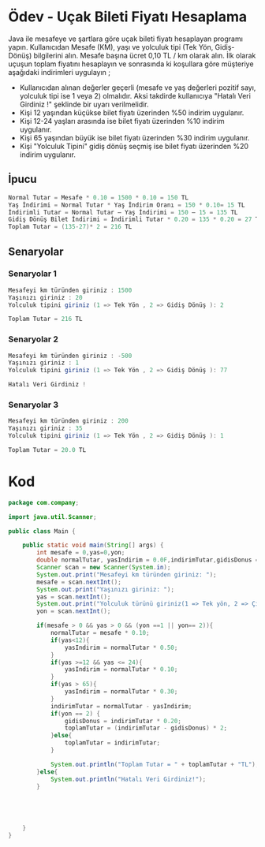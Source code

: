 # Ödev - Uçak Bileti Fiyatı Hesaplama

  Java ile mesafeye ve şartlara göre uçak bileti fiyatı hesaplayan programı yapın. Kullanıcıdan Mesafe (KM), yaşı ve yolculuk tipi (Tek Yön, Gidiş-Dönüş) bilgilerini alın. Mesafe başına ücret 0,10 TL / km olarak alın. İlk olarak uçuşun toplam fiyatını hesaplayın ve sonrasında ki koşullara göre müşteriye aşağıdaki indirimleri uygulayın ;

- Kullanıcıdan alınan değerler geçerli (mesafe ve yaş değerleri pozitif sayı, yolculuk tipi ise 1 veya 2) olmalıdır. Aksi takdirde kullanıcıya "Hatalı Veri Girdiniz !" şeklinde bir uyarı verilmelidir.
- Kişi 12 yaşından küçükse bilet fiyatı üzerinden %50 indirim uygulanır.
- Kişi 12-24 yaşları arasında ise bilet fiyatı üzerinden %10 indirim uygulanır.
- Kişi 65 yaşından büyük ise bilet fiyatı üzerinden %30 indirim uygulanır.
- Kişi "Yolculuk Tipini" gidiş dönüş seçmiş ise bilet fiyatı üzerinden %20 indirim uygulanır.

## İpucu
```java
Normal Tutar = Mesafe * 0.10 = 1500 * 0.10 = 150 TL
Yaş İndirimi = Normal Tutar * Yaş İndirim Oranı = 150 * 0.10= 15 TL
İndirimli Tutar = Normal Tutar – Yaş İndirimi = 150 – 15 = 135 TL
Gidiş Dönüş Bilet İndirimi = İndirimli Tutar * 0.20 = 135 * 0.20 = 27 TL
Toplam Tutar = (135-27)* 2 = 216 TL
```
## Senaryolar
### Senaryolar 1 
```java
Mesafeyi km türünden giriniz : 1500
Yaşınızı giriniz : 20
Yolculuk tipini giriniz (1 => Tek Yön , 2 => Gidiş Dönüş ): 2

Toplam Tutar = 216 TL
```
### Senaryolar 2 
```java
Mesafeyi km türünden giriniz : -500
Yaşınızı giriniz : 1
Yolculuk tipini giriniz (1 => Tek Yön , 2 => Gidiş Dönüş ): 77

Hatalı Veri Girdiniz !
```
### Senaryolar 3 
```java
Mesafeyi km türünden giriniz : 200
Yaşınızı giriniz : 35
Yolculuk tipini giriniz (1 => Tek Yön , 2 => Gidiş Dönüş ): 1

Toplam Tutar = 20.0 TL
```

# Kod
```java
package com.company;

import java.util.Scanner;

public class Main {

    public static void main(String[] args) {
        int mesafe = 0,yas=0,yon;
        double normalTutar, yasIndirim = 0.0F,indirimTutar,gidisDonus = 0.0F,toplamTutar;
        Scanner scan = new Scanner(System.in);
        System.out.print("Mesafeyi km türünden giriniz: ");
        mesafe = scan.nextInt();
        System.out.print("Yaşınızı giriniz: ");
        yas = scan.nextInt();
        System.out.print("Yolculuk türünü giriniz(1 => Tek yön, 2 => Çift Yön): ");
        yon = scan.nextInt();

        if(mesafe > 0 && yas > 0 && (yon ==1 || yon== 2)){
            normalTutar = mesafe * 0.10;
            if(yas<12){
                yasIndirim = normalTutar * 0.50;
            }
            if(yas >=12 && yas <= 24){
                yasIndirim = normalTutar * 0.10;
            }
            if(yas > 65){
                yasIndirim = normalTutar * 0.30;
            }
            indirimTutar = normalTutar - yasIndirim;
            if(yon == 2) {
                gidisDonus = indirimTutar * 0.20;
                toplamTutar = (indirimTutar - gidisDonus) * 2;
            }else{
                toplamTutar = indirimTutar;
            }

            System.out.println("Toplam Tutar = " + toplamTutar + "TL");
        }else{
            System.out.println("Hatalı Veri Girdiniz!");
        }





    }
}


```
